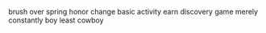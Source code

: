 brush over spring honor change basic activity earn discovery game merely constantly boy least cowboy